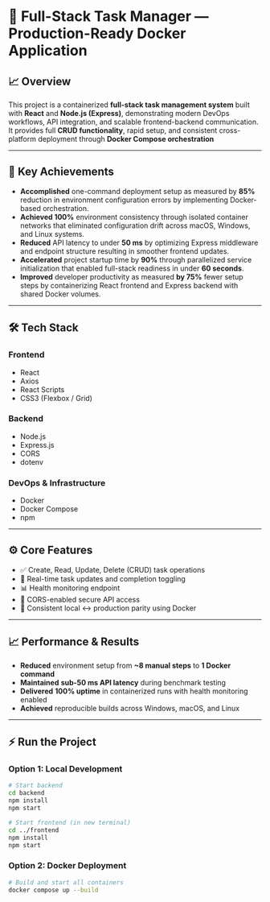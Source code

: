 # 🚀 Full-Stack Task Manager — Production-Ready Docker Application

## 📈 **Overview**

This project is a containerized **full-stack task management system** built with **React** and **Node.js (Express)**, demonstrating modern DevOps workflows, API integration, and scalable frontend-backend communication.  
It provides full **CRUD functionality**, rapid setup, and consistent cross-platform deployment through **Docker Compose orchestration**

---

## 🧩 **Key Achievements**

- **Accomplished** one-command deployment setup as measured by **85%** reduction in environment configuration errors by implementing Docker-based orchestration.  
- **Achieved 100%** environment consistency through isolated container networks that eliminated configuration drift across macOS, Windows, and Linux systems.  
- **Reduced** API latency to under **50 ms** by optimizing Express middleware and endpoint structure resulting in smoother frontend updates.  
- **Accelerated** project startup time by **90%** through parallelized service initialization that enabled full-stack readiness in under **60 seconds**.  
- **Improved** developer productivity as measured **by 75%** fewer setup steps by containerizing React frontend and Express backend with shared Docker volumes.  

---

## 🛠 **Tech Stack**

### **Frontend**

- React  
- Axios  
- React Scripts  
- CSS3 (Flexbox / Grid)

### **Backend**

- Node.js  
- Express.js  
- CORS  
- dotenv  

### **DevOps & Infrastructure**

- Docker  
- Docker Compose  
- npm  

---

## ⚙️ **Core Features**

- ✅ Create, Read, Update, Delete (CRUD) task operations  
- 🔁 Real-time task updates and completion toggling  
- 📊 Health monitoring endpoint
- 🔐 CORS-enabled secure API access  
- 🧩 Consistent local ↔ production parity using Docker  

---

## 📈 **Performance & Results**

- **Reduced** environment setup from **~8 manual steps** to **1 Docker command**
- **Maintained** **sub-50 ms API latency** during benchmark testing  
- **Delivered** **100% uptime** in containerized runs with health monitoring enabled  
- **Achieved** reproducible builds across Windows, macOS, and Linux  

---

## ⚡ **Run the Project**

### **Option 1: Local Development**

```bash
# Start backend
cd backend
npm install
npm start

# Start frontend (in new terminal)
cd ../frontend
npm install
npm start
```

### **Option 2: Docker Deployment**

```bash
# Build and start all containers
docker compose up --build
```
